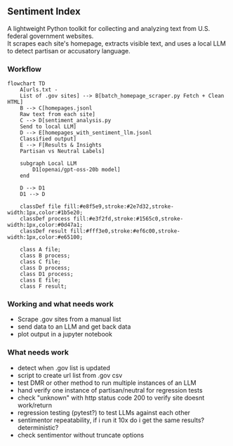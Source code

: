 ## Sentiment Index

A lightweight Python toolkit for collecting and analyzing text from U.S. federal government websites.  
It scrapes each site's homepage, extracts visible text, and uses a local LLM to detect partisan or accusatory language.


### Workflow

```mermaid
flowchart TD
    A[urls.txt - 
    List of .gov sites] --> B[batch_homepage_scraper.py Fetch + Clean HTML]
    B --> C[homepages.jsonl 
    Raw text from each site]
    C --> D[sentiment_analysis.py
    Send to local LLM]
    D --> E[homepages_with_sentiment_llm.jsonl
    Classified output]
    E --> F[Results & Insights
    Partisan vs Neutral Labels]

    subgraph Local LLM
        D1[openai/gpt-oss-20b model]
    end

    D --> D1
    D1 --> D

    classDef file fill:#e8f5e9,stroke:#2e7d32,stroke-width:1px,color:#1b5e20;
    classDef process fill:#e3f2fd,stroke:#1565c0,stroke-width:1px,color:#0d47a1;
    classDef result fill:#fff3e0,stroke:#ef6c00,stroke-width:1px,color:#e65100;

    class A file;
    class B process;
    class C file;
    class D process;
    class D1 process;
    class E file;
    class F result;
```

### Working and what needs work
* Scrape .gov sites from a manual list
* send data to an LLM and get back data
* plot output in a jupyter notebook

### What needs work
* detect when .gov list is updated
* script to create url list from .gov csv
* test DMR or other method to run multiple instances of an LLM
* hand verify one instance of partisan/neutral for regression tests
* check "unknown" with http status code 200 to verify site doesnt work/return 
* regression testing (pytest?) to test LLMs against each other
* sentimentor repeatability, if i run it 10x do i get the same results? deterministic?
* check sentimentor without truncate options